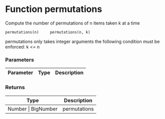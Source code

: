 # Function permutations

Compute the number of permutations of n items taken k at a time

    permutations(n)     permutations(n, k)

permutations only takes integer arguments the following condition must be enforced: k <= n


### Parameters

Parameter | Type | Description
--------- | ---- | -----------


### Returns

Type | Description
---- | -----------
Number &#124; BigNumber | permutations




<!-- Note: This file is automatically generated from source code comments. Changes made in this file will be overridden. -->
